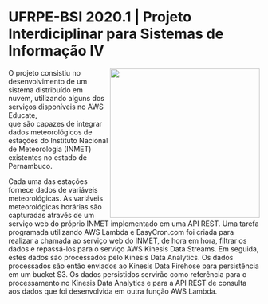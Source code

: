 # UFRPE-BSI 2020.1 | Projeto Interdiciplinar para Sistemas de Informação IV

<img align="right" width="300" src="https://github.com/PedroLopesMaia/PISI4_INMET/assets/34479719/1235a399-af2f-4d22-b1c5-f524ce386e4c" />

O projeto consistiu no desenvolvimento de um sistema distribuído em nuvem, utilizando alguns dos serviços disponíveis no AWS Educate,           
que são capazes de integrar dados meteorológicos de estações do Instituto Nacional de Meteorologia (INMET) existentes no estado de Pernambuco.

Cada uma das estações fornece dados de variáveis meteorológicas. As variáveis meteorológicas horárias são capturadas através de um serviço
web do próprio INMET implementado em uma API REST. Uma tarefa programada utilizando AWS Lambda e EasyCron.com foi criada para realizar a
chamada ao serviço web do INMET, de hora em hora, filtrar os dados e repassá-los para o serviço AWS Kinesis Data Streams. Em seguida, estes 
dados são processados pelo Kinesis Data Analytics. Os dados processados são então enviados ao Kinesis Data Firehose para persistência em um 
bucket S3. Os dados persistidos servirão como referência para o processamento no Kinesis Data Analytics e para a API REST de consulta aos 
dados que foi desenvolvida em outra função AWS Lambda.



